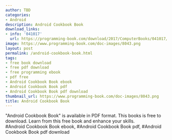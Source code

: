 ```yaml
---
author: TBD
categories:
- Android
description: Android Cookbook Book
download_links:
- info: '041017'
  url: https://programming-book.com/download/2017/ComputerBooks/041017/Android Cookbook.pdf
image: https://www.programming-book.com/doc-images/8043.png
layout: post
permalink: /android-cookbook-book.html
tags:
- free book download
- free pdf download
- free programming ebook
- pdf free
- Android Cookbook Book ebook
- Android Cookbook Book pdf
- Android Cookbook Book pdf download
thumbnail_url: https://www.programming-book.com/doc-images/8043.png
title: Android Cookbook Book
---
```


 
<div class="item-desc text-justify">
  "Android Cookbook Book" is available in PDF format. This books is free to download. Learn from this free book and enhance your skills.
  <br>
  #Android Cookbook Book ebook, #Android Cookbook Book pdf, #Android Cookbook Book pdf download
</div>